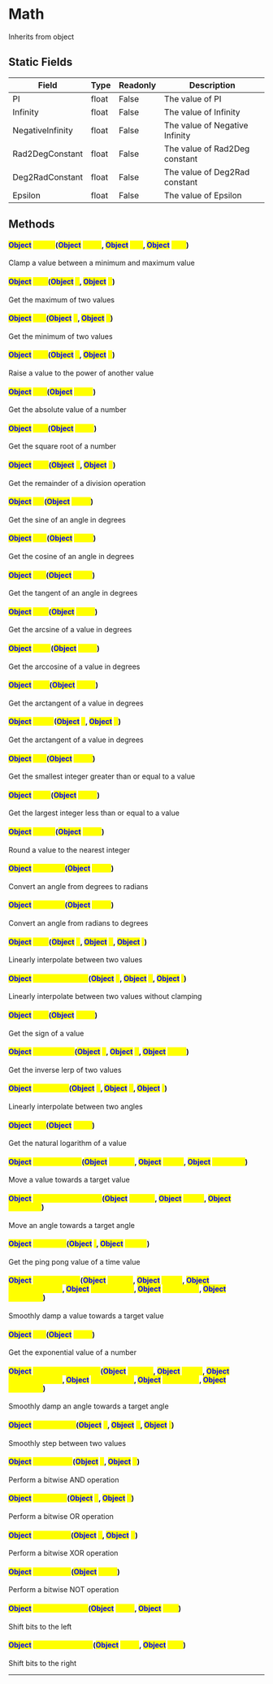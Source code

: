 # Math
Inherits from object
## Static Fields
|Field|Type|Readonly|Description|
|---|---|---|---|
|PI|float|False|The value of PI|
|Infinity|float|False|The value of Infinity|
|NegativeInfinity|float|False|The value of Negative Infinity|
|Rad2DegConstant|float|False|The value of Rad2Deg constant|
|Deg2RadConstant|float|False|The value of Deg2Rad constant|
|Epsilon|float|False|The value of Epsilon|
## Methods
#### <mark style="color:Blue;">Object</mark> <mark style="color:Yellow;">Clamp</mark>(<mark style="color:Blue;">Object</mark> <mark style="color:Yellow;">value</mark>, <mark style="color:Blue;">Object</mark> <mark style="color:Yellow;">min</mark>, <mark style="color:Blue;">Object</mark> <mark style="color:Yellow;">max</mark>)
Clamp a value between a minimum and maximum value
#### <mark style="color:Blue;">Object</mark> <mark style="color:Yellow;">Max</mark>(<mark style="color:Blue;">Object</mark> <mark style="color:Yellow;">a</mark>, <mark style="color:Blue;">Object</mark> <mark style="color:Yellow;">b</mark>)
Get the maximum of two values
#### <mark style="color:Blue;">Object</mark> <mark style="color:Yellow;">Min</mark>(<mark style="color:Blue;">Object</mark> <mark style="color:Yellow;">a</mark>, <mark style="color:Blue;">Object</mark> <mark style="color:Yellow;">b</mark>)
Get the minimum of two values
#### <mark style="color:Blue;">Object</mark> <mark style="color:Yellow;">Pow</mark>(<mark style="color:Blue;">Object</mark> <mark style="color:Yellow;">a</mark>, <mark style="color:Blue;">Object</mark> <mark style="color:Yellow;">b</mark>)
Raise a value to the power of another value
#### <mark style="color:Blue;">Object</mark> <mark style="color:Yellow;">Abs</mark>(<mark style="color:Blue;">Object</mark> <mark style="color:Yellow;">value</mark>)
Get the absolute value of a number
#### <mark style="color:Blue;">Object</mark> <mark style="color:Yellow;">Sqrt</mark>(<mark style="color:Blue;">Object</mark> <mark style="color:Yellow;">value</mark>)
Get the square root of a number
#### <mark style="color:Blue;">Object</mark> <mark style="color:Yellow;">Mod</mark>(<mark style="color:Blue;">Object</mark> <mark style="color:Yellow;">a</mark>, <mark style="color:Blue;">Object</mark> <mark style="color:Yellow;">b</mark>)
Get the remainder of a division operation
#### <mark style="color:Blue;">Object</mark> <mark style="color:Yellow;">Sin</mark>(<mark style="color:Blue;">Object</mark> <mark style="color:Yellow;">angle</mark>)
Get the sine of an angle in degrees
#### <mark style="color:Blue;">Object</mark> <mark style="color:Yellow;">Cos</mark>(<mark style="color:Blue;">Object</mark> <mark style="color:Yellow;">angle</mark>)
Get the cosine of an angle in degrees
#### <mark style="color:Blue;">Object</mark> <mark style="color:Yellow;">Tan</mark>(<mark style="color:Blue;">Object</mark> <mark style="color:Yellow;">angle</mark>)
Get the tangent of an angle in degrees
#### <mark style="color:Blue;">Object</mark> <mark style="color:Yellow;">Asin</mark>(<mark style="color:Blue;">Object</mark> <mark style="color:Yellow;">value</mark>)
Get the arcsine of a value in degrees
#### <mark style="color:Blue;">Object</mark> <mark style="color:Yellow;">Acos</mark>(<mark style="color:Blue;">Object</mark> <mark style="color:Yellow;">value</mark>)
Get the arccosine of a value in degrees
#### <mark style="color:Blue;">Object</mark> <mark style="color:Yellow;">Atan</mark>(<mark style="color:Blue;">Object</mark> <mark style="color:Yellow;">value</mark>)
Get the arctangent of a value in degrees
#### <mark style="color:Blue;">Object</mark> <mark style="color:Yellow;">Atan2</mark>(<mark style="color:Blue;">Object</mark> <mark style="color:Yellow;">a</mark>, <mark style="color:Blue;">Object</mark> <mark style="color:Yellow;">b</mark>)
Get the arctangent of a value in degrees
#### <mark style="color:Blue;">Object</mark> <mark style="color:Yellow;">Ceil</mark>(<mark style="color:Blue;">Object</mark> <mark style="color:Yellow;">value</mark>)
Get the smallest integer greater than or equal to a value
#### <mark style="color:Blue;">Object</mark> <mark style="color:Yellow;">Floor</mark>(<mark style="color:Blue;">Object</mark> <mark style="color:Yellow;">value</mark>)
Get the largest integer less than or equal to a value
#### <mark style="color:Blue;">Object</mark> <mark style="color:Yellow;">Round</mark>(<mark style="color:Blue;">Object</mark> <mark style="color:Yellow;">value</mark>)
Round a value to the nearest integer
#### <mark style="color:Blue;">Object</mark> <mark style="color:Yellow;">Deg2Rad</mark>(<mark style="color:Blue;">Object</mark> <mark style="color:Yellow;">angle</mark>)
Convert an angle from degrees to radians
#### <mark style="color:Blue;">Object</mark> <mark style="color:Yellow;">Rad2Deg</mark>(<mark style="color:Blue;">Object</mark> <mark style="color:Yellow;">angle</mark>)
Convert an angle from radians to degrees
#### <mark style="color:Blue;">Object</mark> <mark style="color:Yellow;">Lerp</mark>(<mark style="color:Blue;">Object</mark> <mark style="color:Yellow;">a</mark>, <mark style="color:Blue;">Object</mark> <mark style="color:Yellow;">b</mark>, <mark style="color:Blue;">Object</mark> <mark style="color:Yellow;">t</mark>)
Linearly interpolate between two values
#### <mark style="color:Blue;">Object</mark> <mark style="color:Yellow;">LerpUnclamped</mark>(<mark style="color:Blue;">Object</mark> <mark style="color:Yellow;">a</mark>, <mark style="color:Blue;">Object</mark> <mark style="color:Yellow;">b</mark>, <mark style="color:Blue;">Object</mark> <mark style="color:Yellow;">t</mark>)
Linearly interpolate between two values without clamping
#### <mark style="color:Blue;">Object</mark> <mark style="color:Yellow;">Sign</mark>(<mark style="color:Blue;">Object</mark> <mark style="color:Yellow;">value</mark>)
Get the sign of a value
#### <mark style="color:Blue;">Object</mark> <mark style="color:Yellow;">InverseLerp</mark>(<mark style="color:Blue;">Object</mark> <mark style="color:Yellow;">a</mark>, <mark style="color:Blue;">Object</mark> <mark style="color:Yellow;">b</mark>, <mark style="color:Blue;">Object</mark> <mark style="color:Yellow;">value</mark>)
Get the inverse lerp of two values
#### <mark style="color:Blue;">Object</mark> <mark style="color:Yellow;">LerpAngle</mark>(<mark style="color:Blue;">Object</mark> <mark style="color:Yellow;">a</mark>, <mark style="color:Blue;">Object</mark> <mark style="color:Yellow;">b</mark>, <mark style="color:Blue;">Object</mark> <mark style="color:Yellow;">t</mark>)
Linearly interpolate between two angles
#### <mark style="color:Blue;">Object</mark> <mark style="color:Yellow;">Log</mark>(<mark style="color:Blue;">Object</mark> <mark style="color:Yellow;">value</mark>)
Get the natural logarithm of a value
#### <mark style="color:Blue;">Object</mark> <mark style="color:Yellow;">MoveTowards</mark>(<mark style="color:Blue;">Object</mark> <mark style="color:Yellow;">current</mark>, <mark style="color:Blue;">Object</mark> <mark style="color:Yellow;">target</mark>, <mark style="color:Blue;">Object</mark> <mark style="color:Yellow;">maxDelta</mark>)
Move a value towards a target value
#### <mark style="color:Blue;">Object</mark> <mark style="color:Yellow;">MoveTowardsAngle</mark>(<mark style="color:Blue;">Object</mark> <mark style="color:Yellow;">current</mark>, <mark style="color:Blue;">Object</mark> <mark style="color:Yellow;">target</mark>, <mark style="color:Blue;">Object</mark> <mark style="color:Yellow;">maxDelta</mark>)
Move an angle towards a target angle
#### <mark style="color:Blue;">Object</mark> <mark style="color:Yellow;">PingPong</mark>(<mark style="color:Blue;">Object</mark> <mark style="color:Yellow;">t</mark>, <mark style="color:Blue;">Object</mark> <mark style="color:Yellow;">length</mark>)
Get the ping pong value of a time value
#### <mark style="color:Blue;">Object</mark> <mark style="color:Yellow;">SmoothDamp</mark>(<mark style="color:Blue;">Object</mark> <mark style="color:Yellow;">current</mark>, <mark style="color:Blue;">Object</mark> <mark style="color:Yellow;">target</mark>, <mark style="color:Blue;">Object</mark> <mark style="color:Yellow;">currentVelocity</mark>, <mark style="color:Blue;">Object</mark> <mark style="color:Yellow;">smoothTime</mark>, <mark style="color:Blue;">Object</mark> <mark style="color:Yellow;">maxSpeed</mark>, <mark style="color:Blue;">Object</mark> <mark style="color:Yellow;">deltaTime</mark>)
Smoothly damp a value towards a target value
#### <mark style="color:Blue;">Object</mark> <mark style="color:Yellow;">Exp</mark>(<mark style="color:Blue;">Object</mark> <mark style="color:Yellow;">value</mark>)
Get the exponential value of a number
#### <mark style="color:Blue;">Object</mark> <mark style="color:Yellow;">SmoothDampAngle</mark>(<mark style="color:Blue;">Object</mark> <mark style="color:Yellow;">current</mark>, <mark style="color:Blue;">Object</mark> <mark style="color:Yellow;">target</mark>, <mark style="color:Blue;">Object</mark> <mark style="color:Yellow;">currentVelocity</mark>, <mark style="color:Blue;">Object</mark> <mark style="color:Yellow;">smoothTime</mark>, <mark style="color:Blue;">Object</mark> <mark style="color:Yellow;">maxSpeed</mark>, <mark style="color:Blue;">Object</mark> <mark style="color:Yellow;">deltaTime</mark>)
Smoothly damp an angle towards a target angle
#### <mark style="color:Blue;">Object</mark> <mark style="color:Yellow;">SmoothStep</mark>(<mark style="color:Blue;">Object</mark> <mark style="color:Yellow;">a</mark>, <mark style="color:Blue;">Object</mark> <mark style="color:Yellow;">b</mark>, <mark style="color:Blue;">Object</mark> <mark style="color:Yellow;">t</mark>)
Smoothly step between two values
#### <mark style="color:Blue;">Object</mark> <mark style="color:Yellow;">BitwiseAnd</mark>(<mark style="color:Blue;">Object</mark> <mark style="color:Yellow;">a</mark>, <mark style="color:Blue;">Object</mark> <mark style="color:Yellow;">b</mark>)
Perform a bitwise AND operation
#### <mark style="color:Blue;">Object</mark> <mark style="color:Yellow;">BitwiseOr</mark>(<mark style="color:Blue;">Object</mark> <mark style="color:Yellow;">a</mark>, <mark style="color:Blue;">Object</mark> <mark style="color:Yellow;">b</mark>)
Perform a bitwise OR operation
#### <mark style="color:Blue;">Object</mark> <mark style="color:Yellow;">BitwiseXor</mark>(<mark style="color:Blue;">Object</mark> <mark style="color:Yellow;">a</mark>, <mark style="color:Blue;">Object</mark> <mark style="color:Yellow;">b</mark>)
Perform a bitwise XOR operation
#### <mark style="color:Blue;">Object</mark> <mark style="color:Yellow;">BitwiseNot</mark>(<mark style="color:Blue;">Object</mark> <mark style="color:Yellow;">value</mark>)
Perform a bitwise NOT operation
#### <mark style="color:Blue;">Object</mark> <mark style="color:Yellow;">BitwiseLeftShift</mark>(<mark style="color:Blue;">Object</mark> <mark style="color:Yellow;">value</mark>, <mark style="color:Blue;">Object</mark> <mark style="color:Yellow;">shift</mark>)
Shift bits to the left
#### <mark style="color:Blue;">Object</mark> <mark style="color:Yellow;">BitwiseRightShift</mark>(<mark style="color:Blue;">Object</mark> <mark style="color:Yellow;">value</mark>, <mark style="color:Blue;">Object</mark> <mark style="color:Yellow;">shift</mark>)
Shift bits to the right

---

